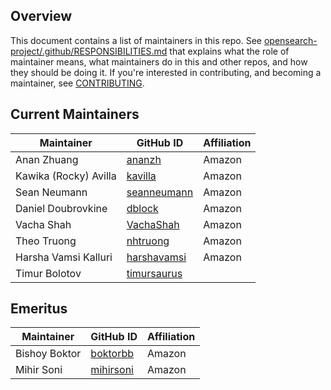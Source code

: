 ## Overview

This document contains a list of maintainers in this repo. See [opensearch-project/.github/RESPONSIBILITIES.md](https://github.com/opensearch-project/.github/blob/main/RESPONSIBILITIES.md#maintainer-responsibilities) that explains what the role of maintainer means, what maintainers do in this and other repos, and how they should be doing it. If you're interested in contributing, and becoming a maintainer, see [CONTRIBUTING](CONTRIBUTING.md).

## Current Maintainers

| Maintainer            | GitHub ID                                     | Affiliation |
|-----------------------|-----------------------------------------------|-------------|
| Anan Zhuang           | [ananzh](https://github.com/ananzh)           | Amazon      |
| Kawika (Rocky) Avilla | [kavilla](https://github.com/kavilla)         | Amazon      |
| Sean Neumann          | [seanneumann](https://github.com/seanneumann) | Amazon      |
| Daniel Doubrovkine    | [dblock](https://github.com/dblock)           | Amazon      |
| Vacha Shah            | [VachaShah](https://github.com/VachaShah)     | Amazon      |
| Theo Truong           | [nhtruong](https://github.com/nhtruong)       | Amazon      |
| Harsha Vamsi Kalluri  | [harshavamsi](https://github.com/harshavamsi) | Amazon      |
| Timur Bolotov         | [timursaurus](https://github.com/timursaurus) |             |

## Emeritus

| Maintainer    | GitHub ID                                 | Affiliation |
|---------------|-------------------------------------------|-------------|
| Bishoy Boktor | [boktorbb](https://github.com/boktorbb)   | Amazon      |
| Mihir Soni    | [mihirsoni](https://github.com/mihirsoni) | Amazon      |
